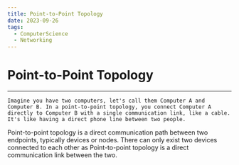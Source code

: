```yaml
---
title: Point-to-Point Topology
date: 2023-09-26
tags:
  - ComputerScience
  - Networking
---
```


# Point-to-Point Topology

---

```
Imagine you have two computers, let's call them Computer A and Computer B. In a point-to-point topology, you connect Computer A directly to Computer B with a single communication link, like a cable. It's like having a direct phone line between two people.
```

Point-to-point topology is a direct communication path between two endpoints, typically devices or nodes. There can only exist two devices connected to each other as Point-to-point topology is a direct communication link between the two.
